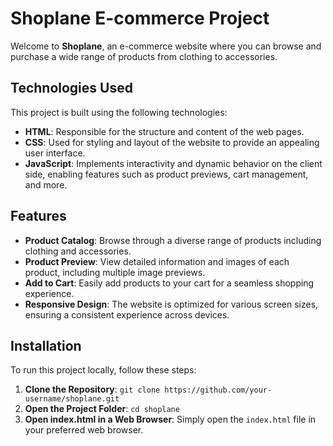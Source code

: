 # Shoplane E-commerce Project

Welcome to **Shoplane**, an e-commerce website where you can browse and purchase a wide range of products from clothing to accessories.

## Technologies Used

This project is built using the following technologies:

- **HTML**: Responsible for the structure and content of the web pages.
- **CSS**: Used for styling and layout of the website to provide an appealing user interface.
- **JavaScript**: Implements interactivity and dynamic behavior on the client side, enabling features such as product previews, cart management, and more.

## Features

- **Product Catalog**: Browse through a diverse range of products including clothing and accessories.
- **Product Preview**: View detailed information and images of each product, including multiple image previews.
- **Add to Cart**: Easily add products to your cart for a seamless shopping experience.
- **Responsive Design**: The website is optimized for various screen sizes, ensuring a consistent experience across devices.

## Installation

To run this project locally, follow these steps:

1. **Clone the Repository**: `git clone https://github.com/your-username/shoplane.git`
2. **Open the Project Folder**: `cd shoplane`
3. **Open index.html in a Web Browser**: Simply open the `index.html` file in your preferred web browser.
